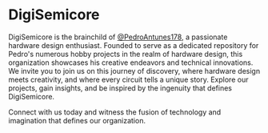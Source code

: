 # DigiSemicore

DigiSemicore is the brainchild of [@PedroAntunes178](https://github.com/PedroAntunes178), a passionate hardware design enthusiast. Founded to serve as a dedicated repository for Pedro's numerous hobby projects in the realm of hardware design, this organization showcases his creative endeavors and technical innovations. We invite you to join us on this journey of discovery, where hardware design meets creativity, and where every circuit tells a unique story. Explore our projects, gain insights, and be inspired by the ingenuity that defines DigiSemicore.

Connect with us today and witness the fusion of technology and imagination that defines our organization.
